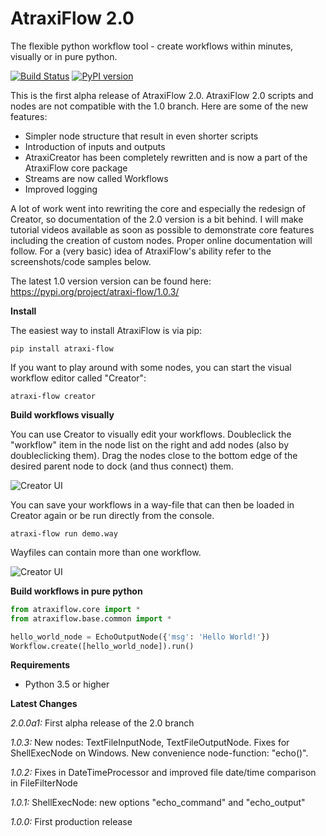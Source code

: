 # AtraxiFlow 2.0
The flexible python workflow tool - create workflows within minutes, visually or in pure python.

[![Build Status](https://travis-ci.org/smertiens/AtraxiFlow.svg?branch=develop)](https://travis-ci.org/smertiens/AtraxiFlow)
[![PyPI version](https://badge.fury.io/py/atraxi-flow.svg)](https://badge.fury.io/py/atraxi-flow)

This is the first alpha release of AtraxiFlow 2.0. AtraxiFlow 2.0 scripts and nodes are not compatible with the 1.0
branch. Here are some of the new features:

* Simpler node structure  that result in even shorter scripts
* Introduction of inputs and outputs
* AtraxiCreator has been completely rewritten and is now a part of the AtraxiFlow core package
* Streams are now called Workflows
* Improved logging

A lot of work went into rewriting the core and especially the redesign of Creator, so 
documentation of the 2.0 version is a bit behind. 
I will make tutorial videos available as soon as possible to demonstrate core features including
the creation of custom nodes. Proper online documentation will follow. For a (very basic) idea
of AtraxiFlow's ability refer to the screenshots/code samples below.

The latest 1.0 version version can be found here: https://pypi.org/project/atraxi-flow/1.0.3/

**Install**

The easiest way to install AtraxiFlow is via pip:

```
pip install atraxi-flow
```

If you want to play around with some nodes, you can start the visual workflow editor called "Creator":

```
atraxi-flow creator
```

**Build workflows visually**

You can use Creator to visually edit your workflows. Doubleclick the "workflow" item in the node list
on the right and add nodes (also by doubleclicking them). Drag the nodes close to the bottom edge of the
desired parent node to dock (and thus connect) them.

![Creator UI](https://media.atraxi-flow.com/demo_ui.png)

You can save your workflows in a way-file that can then be loaded in Creator again or be run
directly from the console.

```
atraxi-flow run demo.way
```

Wayfiles can contain more than one workflow. 

![Creator UI](https://media.atraxi-flow.com/demo_console.png)


**Build workflows in pure python**

```python
from atraxiflow.core import *
from atraxiflow.base.common import *

hello_world_node = EchoOutputNode({'msg': 'Hello World!'})
Workflow.create([hello_world_node]).run()
```

**Requirements**

* Python 3.5 or higher

**Latest Changes**

_2.0.0a1:_ First alpha release of the 2.0 branch

_1.0.3:_ New nodes: TextFileInputNode, TextFileOutputNode. Fixes for ShellExecNode on Windows. New convenience node-function: "echo()".

_1.0.2:_ Fixes in DateTimeProcessor and improved file date/time comparison in FileFilterNode

_1.0.1:_ ShellExecNode: new options "echo_command" and "echo_output"

_1.0.0:_ First production release  

